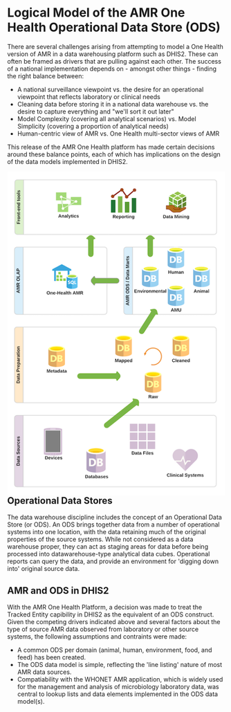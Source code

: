 # Logical Model of the AMR One Health Operational Data Store (ODS)
There are several challenges arising from attempting to model a One Health version of AMR in a data warehousing platform such as DHIS2. These can often be framed as drivers that are pulling against each other. The success of a national implementation depends on - amongst other things - finding the right balance between:
* A national surveillance viewpoint vs. the desire for an operational viewpoint that reflects laboratory or clinical needs
* Cleaning data before storing it in a national data warehouse vs. the desire to capture everything and "we'll sort it out later"
* Model Complexity (covering all analytical scenarios) vs. Model Simplicity (covering a proportion of analytical needs)
* Human-centric view of AMR vs. One Health multi-sector views of AMR

This release of the AMR One Health platform has made certain decisions around these balance points, each of which has implications on the design of the data models implemented in DHIS2.

<img align="right" src="https://github.com/eSHIFT-HISPGeneva/OneHealth-AMR/blob/master/docs/images/AMR_OneHealth_DW_Conceptual-reduced.png">

## Operational Data Stores
The data warehouse discipline includes the concept of an Operational Data Store (or ODS). An ODS brings together data from a number of operational systems into one location, with the data retaining much of the original properties of the source systems. While not considered as a data warehouse proper, they can act as staging areas for data before being processed into datawarehouse-type analytical data cubes. Operational reports can query the data, and provide an environment for 'digging down into' original source data.
## AMR and ODS in DHIS2
With the AMR One Health Platform, a decision was made to treat the Tracked Entity capibility in DHIS2 as the equivalent of an ODS construct. Given the competing drivers indicated above and several factors about the type of source AMR data observed from laboratory or other source systems, the following assumptions and contraints were made:
* A common ODS per domain (animal, human, environment, food, and feed) has been created.
* The ODS data model is simple, reflecting the 'line listing' nature of most AMR data sources.
* Compatiability with the WHONET AMR application, which is widely used for the management and analysis of microbiology laboratory data, was central to lookup lists and data elements implemented in the ODS data model(s).
